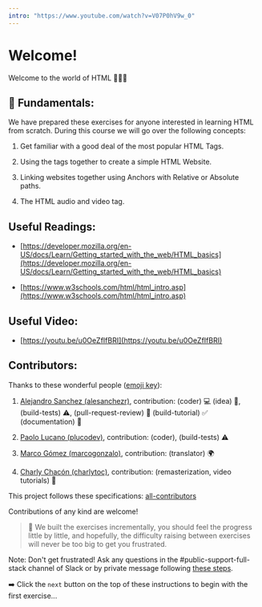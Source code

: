 ```yaml
---
intro: "https://www.youtube.com/watch?v=V07P0hV9w_0"
---
```

# Welcome!

Welcome to the world of HTML 🖖🧑‍💻

## 💬 Fundamentals:

We have prepared these exercises for anyone interested in learning HTML from scratch. During this course we will go over the following concepts:

1. Get familiar with a good deal of the most popular HTML Tags.

2. Using the tags together to create a simple HTML Website.

3. Linking websites together using Anchors with Relative or Absolute paths.

4. The HTML audio and video tag.

## Useful Readings:

+ [https://developer.mozilla.org/en-US/docs/Learn/Getting_started_with_the_web/HTML_basics](https://developer.mozilla.org/en-US/docs/Learn/Getting_started_with_the_web/HTML_basics)

+ [https://www.w3schools.com/html/html_intro.asp](https://www.w3schools.com/html/html_intro.asp)

## Useful Video:

+ [https://youtu.be/u0OeZfIfBRI](https://youtu.be/u0OeZfIfBRI)

## Contributors:

Thanks to these wonderful people ([emoji key](https://github.com/kentcdodds/all-contributors#emoji-key)):

1. [Alejandro Sanchez (alesanchezr)](https://github.com/alesanchezr), contribution: (coder) :computer: (idea) 🤔, (build-tests) :warning:, (pull-request-review) :eyes: (build-tutorial) :white_check_mark: (documentation) :book:

2. [Paolo Lucano (plucodev)](https://github.com/plucodev), contribution: (coder), (build-tests) :warning:

3. [Marco Gómez (marcogonzalo)](https://github.com/marcogonzalo), contribution: (translator) :earth_africa:

4. [Charly Chacón (charlytoc)](https://github.com/charlytoc), contribution: (remasterization, video tutorials) 🤖

This project follows these specifications: [all-contributors](https://github.com/kentcdodds/all-contributors)

Contributions of any kind are welcome!

> 🔹 We built the exercises incrementally, you should feel the progress little by little, and hopefully, the difficulty raising between exercises will never be too big to get you frustrated.

Note: Don't get frustrated! Ask any questions in the #public-support-full-stack channel of Slack or by private message following [these steps](https://content.breatheco.de/how-to/ask/). 

➡️ Click the `next` button on the top of these instructions to begin with the first exercise...
